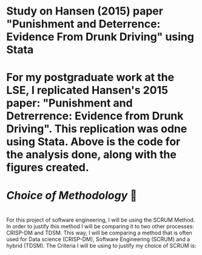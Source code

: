 <h1> Study on Hansen (2015) paper "Punishment and Deterrence: Evidence From Drunk Driving" using Stata <h1>

For my postgraduate work at the LSE, I replicated Hansen's 2015 paper: "Punishment and Detrerrence: Evidence from Drunk Driving". This replication was odne using Stata. Above is the code for the analysis done, along with the figures created.

# _Choice of Methodology_ :book:<h1> 

  For this project of software engineering, I will be using the SCRUM Method. In order to justify this method I will be comparing it to two other processes: CRISP-DM and TDSM. This way, I will be comparing a method that is often used for Data science (CRISP-DM), Software Engineering (SCRUM) and a hybrid (TDSM). The Criteria I will be using to justify my choice of SCRUM is:
